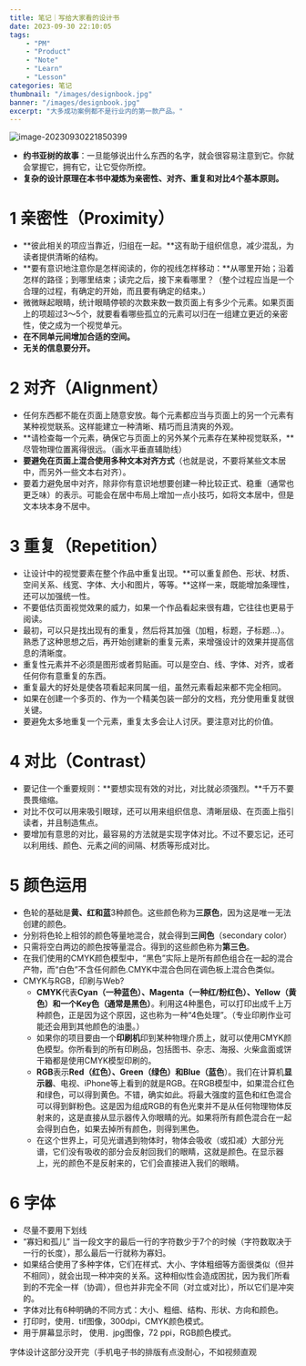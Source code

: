 ```yaml
---
title: 笔记｜写给大家看的设计书
date: 2023-09-30 22:10:05
tags: 
    - "PM"
    - "Product"
    - "Note"
    - "Learn"
    - "Lesson"
categories: 笔记
thumbnail: "/images/designbook.jpg"
banner: "/images/designbook.jpg"
excerpt: "大多成功案例都不是行业内的第一款产品。"
---
```


![image-20230930221850399](/images/designbook1.png)

- **约书亚树的故事**：一旦能够说出什么东西的名字，就会很容易注意到它。你就会掌握它，拥有它，让它受你所控。
- **复杂的设计原理在本书中凝炼为亲密性、对齐、重复和对比4个基本原则。**

# 1 亲密性（Proximity）

- **彼此相关的项应当靠近，归组在一起。**这有助于组织信息，减少混乱，为读者提供清晰的结构。
- **要有意识地注意你是怎样阅读的，你的视线怎样移动：**从哪里开始；沿着怎样的路径；到哪里结束；读完之后，接下来看哪里？（整个过程应当是一个合理的过程，有确定的开始，而且要有确定的结束。）
- 微微眯起眼睛，统计眼睛停顿的次数来数一数页面上有多少个元素。如果页面上的项超过3～5个，就要看看哪些孤立的元素可以归在一组建立更近的亲密性，使之成为一个视觉单元。
- **在不同单元间增加合适的空间。**
- **无关的信息要分开。**

# 2 对齐（Alignment）

- 任何东西都不能在页面上随意安放。每个元素都应当与页面上的另一个元素有某种视觉联系。这样能建立一种清晰、精巧而且清爽的外观。
- **请检查每一个元素，确保它与页面上的另外某个元素存在某种视觉联系，**尽管物理位置离得很远。（画水平垂直辅助线）
- **要避免在页面上混合使用多种文本对齐方式**（也就是说，不要将某些文本居中，而另外一些文本右对齐）。
- 要着力避免居中对齐，除非你有意识地想要创建一种比较正式、稳重（通常也更乏味）的表示。可能会在居中布局上增加一点小技巧，如将文本居中，但是文本块本身不居中。

# 3 重复（Repetition）

- 让设计中的视觉要素在整个作品中重复出现。**可以重复颜色、形状、材质、空间关系、线宽、字体、大小和图片，等等。**这样一来，既能增加条理性，还可以加强统一性。
- 不要低估页面视觉效果的威力，如果一个作品看起来很有趣，它往往也更易于阅读。
- 最初，可以只是找出现有的重复，然后将其加强（加粗，标题，子标题…）。熟悉了这种思想之后，再开始创建新的重复元素，来增强设计的效果并提高信息的清晰度。
- 重复性元素并不必须是图形或者剪贴画。可以是空白、线、字体、对齐，或者任何你有意重复的东西。
- 重复最大的好处是使各项看起来同属一组，虽然元素看起来都不完全相同。
- 如果在创建一个多页的、作为一个精美包装一部分的文档，充分使用重复就很关键。
- 要避免太多地重复一个元素，重复太多会让人讨厌。要注意对比的价值。

# 4 对比（Contrast）

- 要记住一个重要规则：**要想实现有效的对比，对比就必须强烈。**千万不要畏畏缩缩。
- 对比不仅可以用来吸引眼球，还可以用来组织信息、清晰层级、在页面上指引读者，并且制造焦点。
- 要增加有意思的对比，最容易的方法就是实现字体对比。不过不要忘记，还可以利用线、颜色、元素之间的间隔、材质等形成对比。

# 5 颜色运用

- 色轮的基础是**黄、红和蓝**3种颜色。这些颜色称为**三原色**，因为这是唯一无法创建的颜色。
- 分别将色轮上相邻的颜色等量地混合，就会得到**三间色**（secondary color）
- 只需将空白两边的颜色按等量混合。得到的这些颜色称为**第三色**。
- 在我们使用的CMYK颜色模型中，“黑色”实际上是所有颜色组合在一起的混合产物，而“白色”不含任何颜色.CMYK中混合色同在调色板上混合色类似。
- CMYK与RGB，印刷与Web?
  - **CMYK**代表**Cyan（一种蓝色）、Magenta（一种红/粉红色）、Yellow（黄色）和一个Key色（通常是黑色）**。利用这4种墨色，可以打印出成千上万种颜色，正是因为这个原因，这也称为一种“4色处理”。（专业印刷作业可能还会用到其他颜色的油墨。）
  - 如果你的项目要由一个**印刷机**印到某种物理介质上，就可以使用CMYK颜色模型。你所看到的所有印刷品，包括图书、杂志、海报、火柴盒面或饼干箱都是使用CMYK模型印刷的。
  - **RGB**表示**Red（红色）、Green（绿色）和Blue（蓝色**）。我们在计算机**显示器**、电视、iPhone等上看到的就是RGB。在RGB模型中，如果混合红色和绿色，可以得到黄色。不错，确实如此。将最大强度的蓝色和红色混合可以得到鲜粉色。这是因为组成RGB的有色光束并不是从任何物理物体反射来的，这是直接从显示器传入你眼睛的光。如果将所有颜色混合在一起会得到白色，如果去掉所有颜色，则得到黑色。
  - 在这个世界上，可见光谱遇到物体时，物体会吸收（或扣减）大部分光谱，它们没有吸收的部分会反射回我们的眼睛，这就是颜色。在显示器上，光的颜色不是反射来的，它们会直接进入我们的眼睛。

# **6 字体**

- 尽量不要用下划线
- “寡妇和孤儿” 当一段文字的最后一行的字符数少于7个的时候（字符数取决于一行的长度），那么最后一行就称为寡妇。
- 如果结合使用了多种字体，它们在样式、大小、字体粗细等方面很类似（但并不相同），就会出现一种冲突的关系。这种相似性会造成困扰，因为我们所看到的不完全一样（协调），但也并非完全不同（对立或对比），所以它们是冲突的。
- 字体对比有6种明确的不同方式：大小、粗细、结构、形状、方向和颜色。
- 打印时，使用．tif图像，300dpi，CMYK颜色模式。
- 用于屏幕显示时， 使用．jpg图像，72 ppi，RGB颜色模式。

字体设计这部分没开完（手机电子书的排版有点没耐心，不如视频直观
